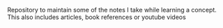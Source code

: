 Repository to maintain some of the notes I take while learning a concept. This also includes articles, book references or youtube videos
